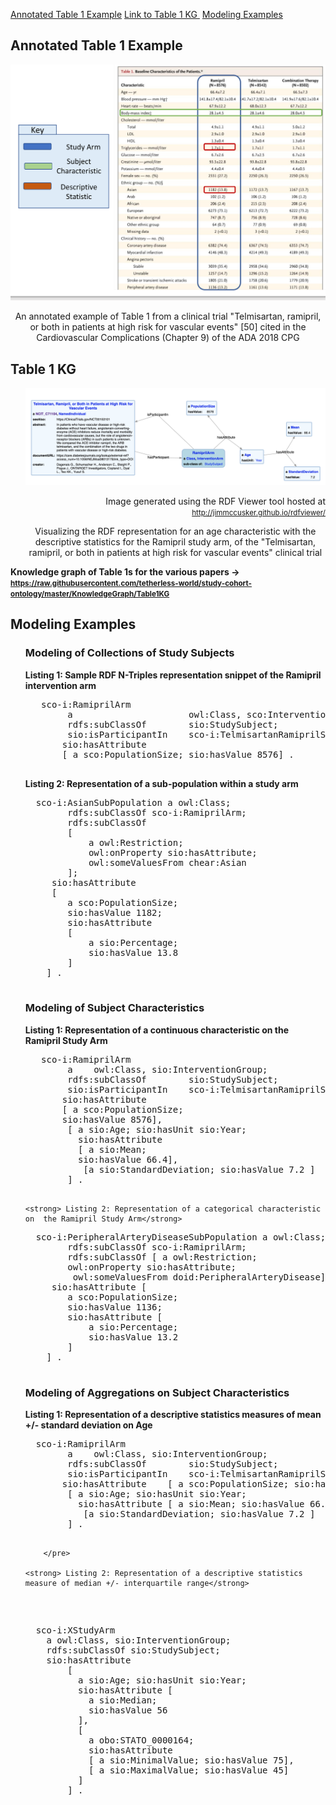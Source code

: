 [Annotated Table 1 Example](#annotatedtable) [Link to Table 1 KG ](#linktotable) [Modeling Examples](#modelingexample) 

<article class="mb-5" id="annotatedtable">
<content>
<h2>Annotated Table 1 Example</h2>
<img src="images/Table1Example2.png">
  <p style="text-align:center">An annotated example of Table 1 from a clinical trial "Telmisartan, ramipril, or
both in patients at high risk for vascular events" [50] cited in the Cardiovascular Complications (Chapter 9) of the ADA 2018 CPG</p>
<ul>
  
 </ul>
 </content>
 
 
 <article class="mb-5" id="linktotable">
<content>
<h2>Table 1 KG </h2>
<ul>
  <img src="images/rdfviewer.png">
  <p style="text-align:right">Image generated using the RDF Viewer tool hosted at <a href="http://jimmccusker.github.io/rdfviewer/"><small>http://jimmccusker.github.io/rdfviewer/</small></a></p>
  <p style="text-align:center">Visualizing the RDF representation for an age characteristic with the descriptive statistics for the Ramipril study arm, of the "Telmisartan, ramipril, or
both in patients at high risk for vascular events" clinical trial</p>
 </ul>
  <p><strong>Knowledge graph of Table 1s for the various papers -> <a href="https://raw.githubusercontent.com/tetherless-world/study-cohort-ontology/master/KnowledgeGraph/Table1KG"><small>https://raw.githubusercontent.com/tetherless-world/study-cohort-ontology/master/KnowledgeGraph/Table1KG</small></a></strong> </p>
 </content>


<article class="mb-5" id="modelingexample">
  <content>
<h2> Modeling Examples</h2>
<ul>
   <h3> Modeling of Collections of Study Subjects </h3>
  
   <strong> Listing 1: Sample RDF N-Triples representation snippet of the Ramipril intervention arm </strong>
   <pre>
   sco-i:RamiprilArm
        a                      owl:Class, sco:InterventionArm; 
        rdfs:subClassOf        sio:StudySubject;
        sio:isParticipantIn    sco-i:TelmisartanRamiprilStudy;   
       sio:hasAttribute    
       [ a sco:PopulationSize; sio:hasValue 8576] .
  </pre>
  
  <strong> Listing 2: Representation of a sub-population within a study arm </strong>
   <pre>
  sco-i:AsianSubPopulation a owl:Class;
        rdfs:subClassOf sco-i:RamiprilArm;
        rdfs:subClassOf 
        [ 
            a owl:Restriction; 
            owl:onProperty sio:hasAttribute;
            owl:someValuesFrom chear:Asian
        ];
     sio:hasAttribute
     [ 
        a sco:PopulationSize; 
        sio:hasValue 1182; 
        sio:hasAttribute 
        [ 
            a sio:Percentage; 
            sio:hasValue 13.8 
        ] 
    ] .
    </pre>

   <h3> Modeling of Subject Characteristics </h3>
   
   <strong> Listing 1: Representation of a continuous characteristic on  the Ramipril Study Arm </strong>
   <pre>
   sco-i:RamiprilArm
        a    owl:Class, sio:InterventionGroup; 
        rdfs:subClassOf        sio:StudySubject;
        sio:isParticipantIn    sco-i:TelmisartanRamiprilStudy;   
       sio:hasAttribute    
       [ a sco:PopulationSize; 
       sio:hasValue 8576],
        [ a sio:Age; sio:hasUnit sio:Year;
          sio:hasAttribute 
          [ a sio:Mean;
          sio:hasValue 66.4],
           [a sio:StandardDeviation; sio:hasValue 7.2 ]  
        ] . 
  </pre>
  
    <strong> Listing 2: Representation of a categorical characteristic on  the Ramipril Study Arm</strong>
   <pre>
  sco-i:PeripheralArteryDiseaseSubPopulation a owl:Class;
        rdfs:subClassOf sco-i:RamiprilArm;
        rdfs:subClassOf [ a owl:Restriction; 
        owl:onProperty sio:hasAttribute;
         owl:someValuesFrom doid:PeripheralArteryDisease];
     sio:hasAttribute [ 
        a sco:PopulationSize; 
        sio:hasValue 1136; 
        sio:hasAttribute [
            a sio:Percentage; 
            sio:hasValue 13.2 
        ] 
    ] .
    </pre>
   
   
   <h3> Modeling of Aggregations on Subject Characteristics</h3>
    <strong> Listing 1: Representation of a descriptive statistics measures of mean +/- standard deviation on Age</strong>
     <pre>
  sco-i:RamiprilArm
        a    owl:Class, sio:InterventionGroup; 
        rdfs:subClassOf        sio:StudySubject;
        sio:isParticipantIn    sco-i:TelmisartanRamiprilStudy;   
       sio:hasAttribute    [ a sco:PopulationSize; sio:hasValue 8576],
        [ a sio:Age; sio:hasUnit sio:Year;
          sio:hasAttribute [ a sio:Mean; sio:hasValue 66.4],
           [a sio:StandardDeviation; sio:hasValue 7.2 ]  
        ] . 
        
        </pre>
  
    <strong> Listing 2: Representation of a descriptive statistics measure of median +/- interquartile range</strong>
   <pre>
  sco-i:XStudyArm
    a owl:Class, sio:InterventionGroup;
    rdfs:subClassOf sio:StudySubject; 
    sio:hasAttribute
        [
          a sio:Age; sio:hasUnit sio:Year;
          sio:hasAttribute [
            a sio:Median;
            sio:hasValue 56
          ], 
          [
            a obo:STATO_0000164; 
            sio:hasAttribute 
            [ a sio:MinimalValue; sio:hasValue 75],
            [ a sio:MaximalValue; sio:hasValue 45] 
          ] 
        ] .
    </pre>
   
   
   
 </ul>
 </content>
 
  


